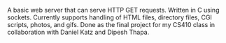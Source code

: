 A basic web server that can serve HTTP GET requests. Written in C using sockets. Currently supports handling of HTML files, directory files, CGI scripts, photos, and gifs.
Done as the final project for my CS410 class in collaboration with Daniel Katz and Dipesh Thapa.
